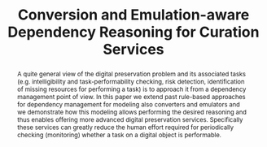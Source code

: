 ---
abstract: A quite general view of the digital preservation problem and its associated
  tasks (e.g. intelligibility and task-performability checking, risk detection, identification
  of missing resources for performing a task) is to approach it from a dependency
  management point of view. In this paper we extend past rule-based approaches for
  dependency management for modeling also converters and emulators and we demonstrate
  how this modeling allows performing the desired reasoning and thus enables offering
  more advanced digital preservation services. Specifically these services can greatly
  reduce the human effort required for periodically checking (monitoring) whether
  a task on a digital object is performable.
creators:
- Tzitzikas, Yannis
- Marketakis, Yannis
- Kargakis, Yannis
date: null
document_url: https://services.phaidra.univie.ac.at/api/object/o:293679/download
grand_parent: iPRES
institutions: []
keywords:
- ischool
- toronto
- canada
- conversion
- emulation
- modeling
- digital preservation
landing_page_url: https://phaidra.univie.ac.at/o:293679
language: eng
layout: publication
license: CC BY-NC-SA 3.0 AT
notes_url: null
parent: iPRES 2012
publication_type: paper
size: 738194
slides_url: null
source_name: iPRES
title: Conversion and Emulation-aware Dependency Reasoning for Curation Services
year: 2012
---